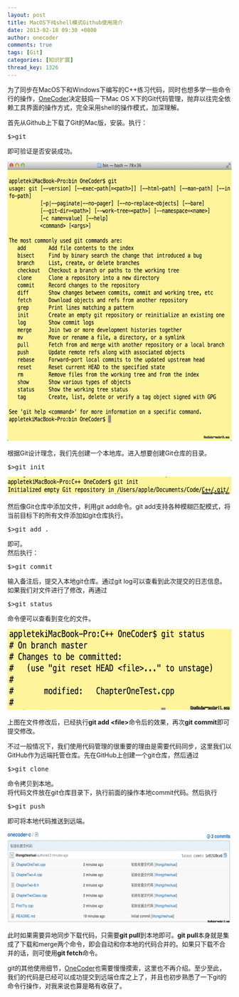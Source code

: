 ```yaml
---
layout: post
title: MacOS下纯shell模式Github使用简介
date: 2013-02-18 09:30 +0800
author: onecoder
comments: true
tags: [Git]
categories: [知识扩展]
thread_key: 1326
---
```

<p>
	为了同步在MacOS下和Windows下编写的C++练习代码，同时也想多学一些命令行的操作，<a href="http://www.coderli.com">OneCoder</a>决定鼓捣一下Mac OS X下的Git代码管理，抛弃以往完全依赖工具界面的操作方式，完全采用shell的操作模式，加深理解。</p>
<p>
	首先从Github上下载了Git的Mac版，安装。执行：</p>
<pre class="brush:shell;first-line:1;pad-line-numbers:true;highlight:null;collapse:false;">
$&gt;git
</pre>
<p>
	即可验证是否安装成功。</p>
<p style="text-align: center;">
	<img alt="" src="/images/oldposts/1470vC.jpg" style="height: 628px; width: 630px;" /></p>
<p>
	根据Git设计理念，我们先创建一个本地库。进入想要创建Git仓库的目录。</p>
<pre class="brush:shell;first-line:1;pad-line-numbers:true;highlight:null;collapse:false;">
$&gt;git init</pre>
<p style="text-align: center;">
	<img alt="" src="/images/oldposts/9Dz6Z.jpg" style="width: 630px; height: 39px;" /></p>
<p>
	然后像Git仓库中添加文件，利用git add命令。git add支持各种模糊匹配模式，将当前目标下的所有文件添加如git仓库执行。</p>
<pre class="brush:shell;first-line:1;pad-line-numbers:true;highlight:null;collapse:false;">
$&gt;git add .
</pre>
<p>
	即可。<br />
	然后执行：</p>
<pre class="brush:shell;first-line:1;pad-line-numbers:true;highlight:null;collapse:false;">
$&gt;git commit
</pre>
<p>
	输入备注后，提交入本地git仓库。通过git log可以查看到此次提交的日志信息。<br />
	如果我们对文件进行了修改，再通过</p>
<pre class="brush:shell;first-line:1;pad-line-numbers:true;highlight:null;collapse:false;">
$&gt;git status
</pre>
<p>
	命令便可以查看到变化的文件。</p>
<p style="text-align: center;">
	<img alt="" src="/images/oldposts/PcJyh.jpg" style="width: 630px; height: 182px;" /></p>
<p>
	上图在文件修改后，已经执行<strong>git add &lt;file&gt;</strong>命令后的效果，再次<strong>git commit</strong>即可提交修改。</p>
<p>
	不过一般情况下，我们使用代码管理的很重要的理由是需要代码同步，这里我们以GitHub作为远端托管仓库。先在GitHub上创建一个git仓库，然后通过</p>
<pre class="brush:shell;first-line:1;pad-line-numbers:true;highlight:null;collapse:false;">
$&gt;git clone
</pre>
<p>
	命令拷贝到本地。<br />
	将代码文件放在git仓库目录下，执行前面的操作本地commit代码。然后执行</p>
<pre class="brush:shell;first-line:1;pad-line-numbers:true;highlight:null;collapse:false;">
$&gt;git push
</pre>
<p>
	即可将本地代码推送到远端。</p>
<p style="text-align: center;">
	<img alt="" src="/images/oldposts/Hvd09.jpg" style="width: 630px; height: 206px;" /></p>
<p>
	此时如果需要异地同步下载代码，只需要<strong>git pull</strong>到本地即可。<strong>git pull</strong>本身就是集成了下载和merge两个命令，即会自动和你本地的代码合并的。如果只下载不合并的话，则可使用<strong>git fetch</strong>命令。</p>
<p>
	git的其他使用细节，<a href="http://www.coderli.com">OneCoder</a>也需要慢慢摸索，这里也不再介绍。至少至此，我们的代码是已经可以成功提交到远端仓库之上了，并且也初步熟悉了一下git的命令行操作，对我来说也算是略有收获了。</p>

